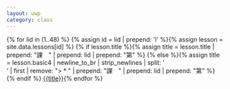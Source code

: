 ```yaml
---
layout: uwp
category: class
---
```


<div class="list-group">
{% for lid in (1..48) %}
{% assign id = lid | prepend: 'l' %}{% assign lesson = site.data.lessons[id] %}
{% if lesson.title %}{% assign title = lesson.title | prepend: "課　" | prepend: lid | prepend: "第" %}
{% else %}{% assign title = lesson.basic4 | newline_to_br | strip_newlines | split: '<br />' | first | remove: "> * " | prepend: "課　" | prepend: lid | prepend: "第" %}
{% endif %}
<a class="japan list-group-item" href="lesson{{lid}}.html">{{title}}</a>{% endfor %}
</div>

<script>
$(document).ready(function() {
  $('a').each(function() {
    $(this).html(japanruby($(this).html()));
  });
});
</script>
